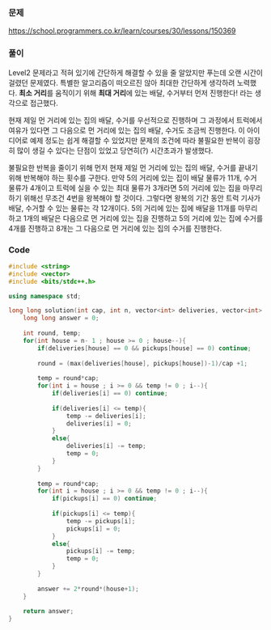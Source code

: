 ### 문제
<https://school.programmers.co.kr/learn/courses/30/lessons/150369>

### 풀이
Level2 문제라고 적혀 있기에 간단하게 해결할 수 있을 줄 알았지만 푸는데 오랜 시간이 걸렸던 문제였다. 특별한 알고리즘이 떠오르진 않아 최대한 간단하게 생각하려 노력했다. **최소 거리**를 움직이기 위해 **최대 거리**에 있는 배달, 수거부터 먼저 진행한다! 라는 생각으로 접근했다.

현재 제일 먼 거리에 있는 집의 배달, 수거를 우선적으로 진행하며 그 과정에서 트럭에서 여유가 있다면 그 다음으로 먼 거리에 있는 집의 배달, 수거도 조금씩 진행한다. 이 아이디어로 예제 정도는 쉽게 해결할 수 있었지만 문제의 조건에 따라 불필요한 반복이 굉장히 많이 생길 수 있다는 단점이 있었고 당연히(?) 시간초과가 발생했다.

불필요한 반복을 줄이기 위해 먼저 현재 제일 먼 거리에 있는 집의 배달, 수거를 끝내기 위해 반복해야 하는 횟수를 구한다. 만약 5의 거리에 있는 집이 배달 물류가 11개, 수거 물류가 4개이고 트럭에 실을 수 있는 최대 물류가 3개라면 5의 거리에 있는 집을 마무리하기 위해선 무조건 4번을 왕복해야 할 것이다. 그렇다면 왕복의 기간 동안 트럭 기사가 배달, 수거할 수 있는 물류는 각 12개이다. 5의 거리에 있는 집에 배달을 11개를 마무리하고 1개의 배달은 다음으로 먼 거리에 있는 집을 진행하고 5의 거리에 있는 집에 수거를 4개를 진행하고 8개는 그 다음으로 먼 거리에 있는 집의 수거를 진행한다.

### Code
```cpp
#include <string>
#include <vector>
#include <bits/stdc++.h>

using namespace std;

long long solution(int cap, int n, vector<int> deliveries, vector<int> pickups) {
    long long answer = 0;
    
    int round, temp;
    for(int house = n- 1 ; house >= 0 ; house--){
        if(deliveries[house] == 0 && pickups[house] == 0) continue;
        
        round = (max(deliveries[house], pickups[house])-1)/cap +1;
        
        temp = round*cap;
        for(int i = house ; i >= 0 && temp != 0 ; i--){
            if(deliveries[i] == 0) continue;
            
            if(deliveries[i] <= temp){
                temp -= deliveries[i];
                deliveries[i] = 0;
            }
            else{
                deliveries[i] -= temp;
                temp = 0;
            }
        }
        
        temp = round*cap;
        for(int i = house ; i >= 0 && temp != 0 ; i--){
            if(pickups[i] == 0) continue;
            
            if(pickups[i] <= temp){
                temp -= pickups[i];
                pickups[i] = 0;
            }
            else{
                pickups[i] -= temp;
                temp = 0;
            }
        }
        
        answer += 2*round*(house+1);
    }
    
    return answer;
}
```
